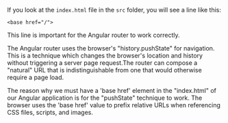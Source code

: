 If you look at the `index.html` file in the `src` folder, you will see a line like this:

    <base href="/">

This line is important for the Angular router to work correctly.

The Angular router uses the browser's "history.pushState" for navigation. This is a technique which changes the browser's location and history without triggering a server page request.The router can compose a "natural" URL that is indistinguishable from one that would otherwise require a page load.

The reason why we must have a 'base href' element in the "index.html" of our Angular application is for the "pushState" technique to work. The browser uses the 'base href' value to prefix relative URLs when referencing CSS files, scripts, and images.